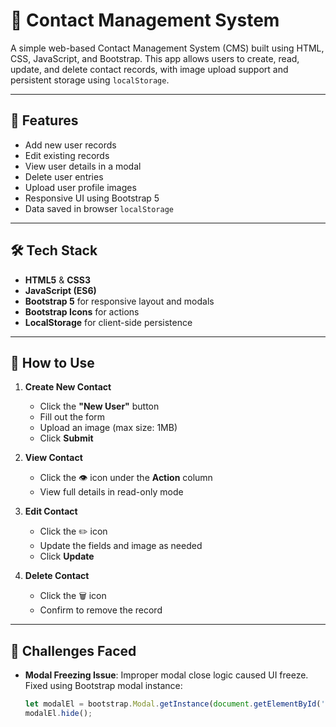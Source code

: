 # 📇 Contact Management System

A simple web-based Contact Management System (CMS) built using HTML, CSS, JavaScript, and Bootstrap. This app allows users to create, read, update, and delete contact records, with image upload support and persistent storage using `localStorage`.

---

## 🚀 Features

- Add new user records
- Edit existing records
- View user details in a modal
- Delete user entries
- Upload user profile images
- Responsive UI using Bootstrap 5
- Data saved in browser `localStorage`

---

## 🛠️ Tech Stack

- **HTML5** & **CSS3**
- **JavaScript (ES6)**
- **Bootstrap 5** for responsive layout and modals
- **Bootstrap Icons** for actions
- **LocalStorage** for client-side persistence

---

## 📖 How to Use

1. **Create New Contact**
   - Click the **"New User"** button
   - Fill out the form
   - Upload an image (max size: 1MB)
   - Click **Submit**

2. **View Contact**
   - Click the 👁️ icon under the **Action** column
   - View full details in read-only mode

3. **Edit Contact**
   - Click the ✏️ icon
   - Update the fields and image as needed
   - Click **Update**

4. **Delete Contact**
   - Click the 🗑️ icon
   - Confirm to remove the record

---

## 🧩 Challenges Faced

- **Modal Freezing Issue**: Improper modal close logic caused UI freeze. Fixed using Bootstrap modal instance:
  ```js
  let modalEl = bootstrap.Modal.getInstance(document.getElementById('userForm'));
  modalEl.hide();
